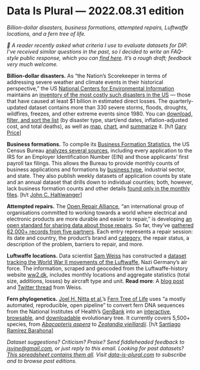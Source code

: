 Data Is Plural — 2022.08.31 edition
===================================

*Billion-dollar disasters, business formations, attempted repairs, Luftwaffe locations, and a fern tree of life.*

*👋 A reader recently asked what criteria I use to evaluate datasets for DIP. I’ve received similar questions in the past, so I decided to write an FAQ-style public response, which you can [find here](https://www.data-is-plural.com/faq/criteria/). It’s a rough draft; feedback very much welcome.*


__Billion-dollar disasters.__ As “the Nation’s Scorekeeper in terms of addressing severe weather and climate events in their historical perspective,” the US [National Centers for Environmental Information](https://www.ncei.noaa.gov/) maintains an [inventory of the most costly such disasters in the US](https://www.ncei.noaa.gov/access/billions/) — those that have caused at least $1 billion in estimated direct losses. The quarterly-updated dataset contains more than 330 severe storms, floods, droughts, wildfires, freezes, and other extreme events since 1980. You can [download, filter, and sort the list](https://www.ncei.noaa.gov/access/billions/events) (by disaster type, start/end dates, inflation-adjusted cost, and total deaths), as well as [map](https://www.ncei.noaa.gov/access/billions/mapping), [chart](https://www.ncei.noaa.gov/access/billions/time-series), and [summarize](https://www.ncei.noaa.gov/access/billions/summary-stats) it. [h/t [Gary Price](https://www.infodocket.com/2022/07/27/research-resources-noaa-releases-a-comprehensive-update-to-billion-dollar-disasters-mapping-tool/)]


__Business formations.__ To compile its [Business Formation Statistics](https://www.census.gov/econ/bfs/index.html), the US Census Bureau [analyzes several sources](https://www.census.gov/econ/bfs/methodology.html), including every application to the IRS for an Employer Identification Number (EIN) and those applicants’ first payroll tax filings. This allows the Bureau to provide monthly counts of business applications and formations by [business type](https://www.census.gov/econ/bfs/about_the_data.html), industrial sector, and state. They also publish weekly datasets of application counts by state and an annual dataset that drills down to individual counties; both, however, lack business formation counts and other details [found only in the monthly files](https://www.census.gov/econ/bfs/about_the_data.html). [h/t [John C. Haltiwanger](https://www.nber.org/papers/w28912)]


__Attempted repairs.__ The [Open Repair Alliance](https://openrepair.org/), “an international group of organisations committed to working towards a world where electrical and electronic products are more durable and easier to repair,” is developing [an open standard for sharing data about those repairs](https://openrepair.org/open-data/open-standard/). So far, they’ve [gathered 62,000+ records from five partners](https://openrepair.org/open-data/downloads/). Each entry represents a repair session: its date and country, the product’s brand and [category](https://standard.openrepair.org/standard.html#product-category-values), the repair status, a description of the problem, barriers to repair, and more.


__Luftwaffe locations.__ Data scientist [Sam Weiss](https://scweiss.blogspot.com/) has constructed a [dataset tracking the World War II movements of the Luftwaffe](https://github.com/samcarlos/luftwaffe_locations), Nazi Germany’s air force. The information, scraped and geocoded from the Luftwaffe-history website [ww2.dk](https://ww2.dk/), includes monthly locations and aggregate statistics (total size, additions, losses) by aircraft type and unit. __Read more__: A [blog post](https://scweiss.blogspot.com/2022/02/a-high-altitude-overview-of-european.html) and [Twitter thread](https://twitter.com/boaty__mc/status/1562218213093412864) from Weiss.


__Fern phylogenetics.__ [Joel H. Nitta et al.](https://www.biorxiv.org/content/10.1101/2022.03.31.486640v3.full)’s [Fern Tree of Life](https://fernphy.github.io/) uses “a mostly automated, reproducible, open pipeline” to convert fern DNA sequences from the National Institutes of Health’s [GenBank](https://www.ncbi.nlm.nih.gov/genbank/) into an [interactive](https://fernphy.github.io/viewer.html), [browsable](https://fernphy.shinyapps.io/ftol_explorer/), and [downloadable](https://fernphy.github.io/downloads.html) evolutionary tree. It currently covers 5,500+ species, from *[Abacopteris aspera](https://www.inaturalist.org/taxa/1405236-Abacopteris-aspera)* to *[Zealandia vieillardii](https://en.wikipedia.org/wiki/Zealandia_vieillardii)*. [h/t [Santiago Ramírez Barahona](https://twitter.com/LabSpiritu/status/1562444771041619969)]


*Dataset suggestions? Criticism? Praise? Send fiddleheaded feedback to jsvine@gmail.com, or just reply to this email. Looking for past datasets? [This spreadsheet contains them all](https://docs.google.com/spreadsheets/d/1wZhPLMCHKJvwOkP4juclhjFgqIY8fQFMemwKL2c64vk/edit#gid=0). Visit [data-is-plural.com](https://www.data-is-plural.com) to subscribe and to browse past editions.*
